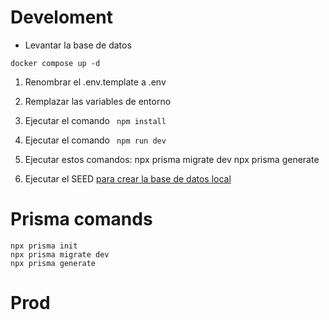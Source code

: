# Develoment

* Levantar la base de datos

```
docker compose up -d
```
1. Renombrar el .env.template a .env
2. Remplazar las variables de entorno
3. Ejecutar el comando ``` npm install```
4. Ejecutar el comando ``` npm run dev```
5. Ejecutar estos comandos:
    npx prisma migrate dev
    npx prisma generate

6. Ejecutar el SEED [para crear la base de datos local](localhost:3000/api/seed)
# Prisma comands
```
npx prisma init
npx prisma migrate dev
npx prisma generate
```


# Prod
